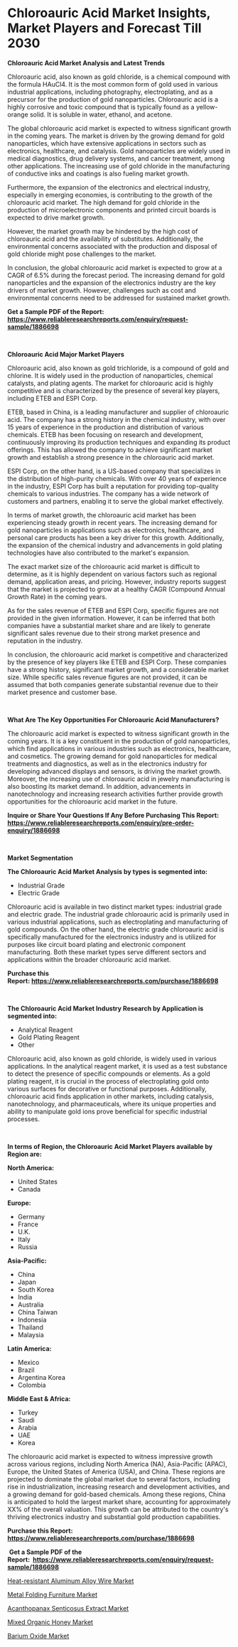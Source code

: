 <p><h1>Chloroauric Acid Market Insights, Market Players and Forecast Till 2030</h1></p><p><strong>Chloroauric Acid Market Analysis and Latest Trends</strong></p>
<p><p>Chloroauric acid, also known as gold chloride, is a chemical compound with the formula HAuCl4. It is the most common form of gold used in various industrial applications, including photography, electroplating, and as a precursor for the production of gold nanoparticles. Chloroauric acid is a highly corrosive and toxic compound that is typically found as a yellow-orange solid. It is soluble in water, ethanol, and acetone.</p><p>The global chloroauric acid market is expected to witness significant growth in the coming years. The market is driven by the growing demand for gold nanoparticles, which have extensive applications in sectors such as electronics, healthcare, and catalysis. Gold nanoparticles are widely used in medical diagnostics, drug delivery systems, and cancer treatment, among other applications. The increasing use of gold chloride in the manufacturing of conductive inks and coatings is also fueling market growth.</p><p>Furthermore, the expansion of the electronics and electrical industry, especially in emerging economies, is contributing to the growth of the chloroauric acid market. The high demand for gold chloride in the production of microelectronic components and printed circuit boards is expected to drive market growth.</p><p>However, the market growth may be hindered by the high cost of chloroauric acid and the availability of substitutes. Additionally, the environmental concerns associated with the production and disposal of gold chloride might pose challenges to the market.</p><p>In conclusion, the global chloroauric acid market is expected to grow at a CAGR of 6.5% during the forecast period. The increasing demand for gold nanoparticles and the expansion of the electronics industry are the key drivers of market growth. However, challenges such as cost and environmental concerns need to be addressed for sustained market growth.</p></p>
<p><strong>Get a Sample PDF of the Report:&nbsp; <a href="https://www.reliableresearchreports.com/enquiry/request-sample/1886698">https://www.reliableresearchreports.com/enquiry/request-sample/1886698</a></strong></p>
<p>&nbsp;</p>
<p><strong>Chloroauric Acid Major Market Players</strong></p>
<p><p>Chloroauric acid, also known as gold trichloride, is a compound of gold and chlorine. It is widely used in the production of nanoparticles, chemical catalysts, and plating agents. The market for chloroauric acid is highly competitive and is characterized by the presence of several key players, including ETEB and ESPI Corp.</p><p>ETEB, based in China, is a leading manufacturer and supplier of chloroauric acid. The company has a strong history in the chemical industry, with over 15 years of experience in the production and distribution of various chemicals. ETEB has been focusing on research and development, continuously improving its production techniques and expanding its product offerings. This has allowed the company to achieve significant market growth and establish a strong presence in the chloroauric acid market.</p><p>ESPI Corp, on the other hand, is a US-based company that specializes in the distribution of high-purity chemicals. With over 40 years of experience in the industry, ESPI Corp has built a reputation for providing top-quality chemicals to various industries. The company has a wide network of customers and partners, enabling it to serve the global market effectively.</p><p>In terms of market growth, the chloroauric acid market has been experiencing steady growth in recent years. The increasing demand for gold nanoparticles in applications such as electronics, healthcare, and personal care products has been a key driver for this growth. Additionally, the expansion of the chemical industry and advancements in gold plating technologies have also contributed to the market's expansion.</p><p>The exact market size of the chloroauric acid market is difficult to determine, as it is highly dependent on various factors such as regional demand, application areas, and pricing. However, industry reports suggest that the market is projected to grow at a healthy CAGR (Compound Annual Growth Rate) in the coming years.</p><p>As for the sales revenue of ETEB and ESPI Corp, specific figures are not provided in the given information. However, it can be inferred that both companies have a substantial market share and are likely to generate significant sales revenue due to their strong market presence and reputation in the industry.</p><p>In conclusion, the chloroauric acid market is competitive and characterized by the presence of key players like ETEB and ESPI Corp. These companies have a strong history, significant market growth, and a considerable market size. While specific sales revenue figures are not provided, it can be assumed that both companies generate substantial revenue due to their market presence and customer base.</p></p>
<p>&nbsp;</p>
<p><strong>What Are The Key Opportunities For Chloroauric Acid Manufacturers?</strong></p>
<p><p>The chloroauric acid market is expected to witness significant growth in the coming years. It is a key constituent in the production of gold nanoparticles, which find applications in various industries such as electronics, healthcare, and cosmetics. The growing demand for gold nanoparticles for medical treatments and diagnostics, as well as in the electronics industry for developing advanced displays and sensors, is driving the market growth. Moreover, the increasing use of chloroauric acid in jewelry manufacturing is also boosting its market demand. In addition, advancements in nanotechnology and increasing research activities further provide growth opportunities for the chloroauric acid market in the future.</p></p>
<p><strong>Inquire or Share Your Questions If Any Before Purchasing This Report: <a href="https://www.reliableresearchreports.com/enquiry/pre-order-enquiry/1886698">https://www.reliableresearchreports.com/enquiry/pre-order-enquiry/1886698</a></strong></p>
<p>&nbsp;</p>
<p><strong>Market Segmentation</strong></p>
<p><strong>The Chloroauric Acid Market Analysis by types is segmented into:</strong></p>
<p><ul><li>Industrial Grade</li><li>Electric Grade</li></ul></p>
<p><p>Chloroauric acid is available in two distinct market types: industrial grade and electric grade. The industrial grade chloroauric acid is primarily used in various industrial applications, such as electroplating and manufacturing of gold compounds. On the other hand, the electric grade chloroauric acid is specifically manufactured for the electronics industry and is utilized for purposes like circuit board plating and electronic component manufacturing. Both these market types serve different sectors and applications within the broader chloroauric acid market.</p></p>
<p><strong>Purchase this Report:&nbsp;<a href="https://www.reliableresearchreports.com/purchase/1886698">https://www.reliableresearchreports.com/purchase/1886698</a></strong></p>
<p>&nbsp;</p>
<p><strong>The Chloroauric Acid Market Industry Research by Application is segmented into:</strong></p>
<p><ul><li>Analytical Reagent</li><li>Gold Plating Reagent</li><li>Other</li></ul></p>
<p><p>Chloroauric acid, also known as gold chloride, is widely used in various applications. In the analytical reagent market, it is used as a test substance to detect the presence of specific compounds or elements. As a gold plating reagent, it is crucial in the process of electroplating gold onto various surfaces for decorative or functional purposes. Additionally, chloroauric acid finds application in other markets, including catalysis, nanotechnology, and pharmaceuticals, where its unique properties and ability to manipulate gold ions prove beneficial for specific industrial processes.</p></p>
<p>&nbsp;</p>
<p><strong>In terms of Region, the Chloroauric Acid Market Players available by Region are:</strong></p>
<p>
    <p> <strong> North America: </strong>
        <ul>
            <li>United States</li>
            <li>Canada</li>
        </ul>
        </p> 
    <p> <strong> Europe: </strong>
        <ul>
            <li>Germany</li>
            <li>France</li>
            <li>U.K.</li>
            <li>Italy</li>
            <li>Russia</li>
        </ul>
        </p> 
    <p> <strong> Asia-Pacific: </strong>
        <ul>
            <li>China</li>
            <li>Japan</li>
            <li>South Korea</li>
            <li>India</li>
            <li>Australia</li>
            <li>China Taiwan</li>
            <li>Indonesia</li>
            <li>Thailand</li>
            <li>Malaysia</li>
        </ul>
        </p> 
    <p> <strong> Latin America: </strong>
        <ul>
            <li>Mexico</li>
            <li>Brazil</li>
            <li>Argentina Korea</li>
            <li>Colombia</li>
        </ul>
        </p> 
    <p> <strong> Middle East & Africa: </strong>
        <ul>
            <li>Turkey</li>
            <li>Saudi</li>
            <li>Arabia</li>
            <li>UAE</li>
            <li>Korea</li>
        </ul>
    </p>
    </p>
<p><p>The chloroauric acid market is expected to witness impressive growth across various regions, including North America (NA), Asia-Pacific (APAC), Europe, the United States of America (USA), and China. These regions are projected to dominate the global market due to several factors, including rise in industrialization, increasing research and development activities, and a growing demand for gold-based chemicals. Among these regions, China is anticipated to hold the largest market share, accounting for approximately XX% of the overall valuation. This growth can be attributed to the country's thriving electronics industry and substantial gold production capabilities.</p></p>
<p><strong>Purchase this Report: <a href="https://www.reliableresearchreports.com/purchase/1886698">https://www.reliableresearchreports.com/purchase/1886698</a></strong></p>
<p>&nbsp;<strong>Get a Sample PDF of the Report:&nbsp;&nbsp;<a href="https://www.reliableresearchreports.com/enquiry/request-sample/1886698">https://www.reliableresearchreports.com/enquiry/request-sample/1886698</a></strong></p>
<p><strong></strong></p>
<p><p><a href="https://medium.com/@clock.fund.arm/decoding-heat-resistant-aluminum-alloy-wire-market-metrics-market-share-trends-and-growth-d7141b0ae9bc">Heat-resistant Aluminum Alloy Wire Market</a></p><p><a href="https://medium.com/@bank.build.unity/metal-folding-furniture-market-outlook-industry-overview-and-forecast-2023-to-2030-399bcbcb7f84">Metal Folding Furniture Market</a></p><p><a href="https://github.com/rahu1506/Market-Research-Report-List-1/blob/main/acanthopanax-senticosus-extract-market.md">Acanthopanax Senticosus Extract Market</a></p><p><a href="https://medium.com/@jasperkuhic2023/mixed-organic-honey-market-size-cagr-trends-2024-2030-e4abd1d9ccfe">Mixed Organic Honey Market</a></p><p><a href="https://github.com/aashishrp/Market-Research-Report-List-1/blob/main/barium-oxide-market.md">Barium Oxide Market</a></p></p>